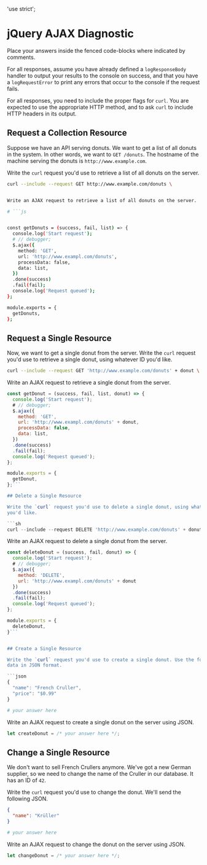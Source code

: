 'use strict';

# jQuery AJAX Diagnostic

Place your answers inside the fenced code-blocks where indicated by comments.

For all responses,  assume you have already defined a `logResponseBody` handler
to output your results to the console on success, and that you have a
`logRequestError` to print any errors that occur to the console if the request
fails.

For all responses, you need to include the proper flags for `curl`. You are
expected to use the appropriate HTTP method, and to ask `curl` to include HTTP
headers in its output.

## Request a Collection Resource

Suppose we have an API serving donuts. We want to get a list of all donuts in
the system. In other words, we want to `GET /donuts`. The hostname of the
machine serving the donuts is `http://www.example.com`.

Write the `curl` request you'd use to retrieve a list of all donuts on the
server.

```sh
curl --include --request GET http://www.example.com/donuts \


Write an AJAX request to retrieve a list of all donuts on the server.

# ```js


const getDonuts = (success, fail, list) => {
  console.log('Start request');
  # // debugger;
  $.ajax({
    method: 'GET',
    url: 'http://www.exampl.com/donuts',
    processData: false,
    data: list,
  })
  .done(success)
  .fail(fail);
  console.log('Request queued');
};

module.exports = {
  getDonuts,
};
```

## Request a Single Resource

Now, we want to get a single donut from the server. Write the `curl` request
you'd use to retrieve a single donut, using whatever ID you'd like.

```sh
curl --include --request GET 'http://www.example.com/donuts' + donut \
```

Write an AJAX request to retrieve a single donut from the server.

```js
const getDonut = (success, fail, list, donut) => {
  console.log('Start request');
  # // debugger;
  $.ajax({
    method: 'GET',
    url: 'http://www.exampl.com/donuts' + donut,
    processData: false,
    data: list,
  })
  .done(success)
  .fail(fail);
  console.log('Request queued');
};

module.exports = {
  getDonut,
};```

## Delete a Single Resource

Write the `curl` request you'd use to delete a single donut, using whatever ID
you'd like.

```sh
curl --include --request DELETE 'http://www.example.com/donuts' + donut \
```

Write an AJAX request to delete a single donut from the server.

```js
const deleteDonut = (success, fail, donut) => {
  console.log('Start request');
  # // debugger;
  $.ajax({
    method: 'DELETE',
    url: 'http://www.exampl.com/donuts' + donut
  })
  .done(success)
  .fail(fail);
  console.log('Request queued');
};

module.exports = {
  deleteDonut,
}```


## Create a Single Resource

Write the `curl` request you'd use to create a single donut. Use the following
data in JSON format.

```json
{
  "name": "French Cruller",
  "price": "$0.99"
}
```

```sh
# your answer here
```

Write an AJAX request to create a single donut on the server using JSON.

```js
let createDonut = /* your answer here */;
```

## Change a Single Resource

We don't want to sell French Crullers anymore. We've got a new German supplier,
so we need to change the name of the Cruller in our database. It has an ID of
`42`.

Write the `curl` request you'd use to change the donut. We'll send the following
JSON.

```json
{
  "name": "Krüller"
}
```

```sh
# your answer here
```

Write an AJAX request to change the donut on the server using JSON.

```js
let changeDonut = /* your answer here */;
```
